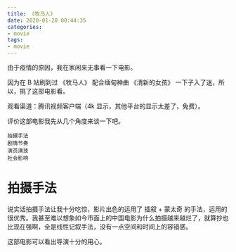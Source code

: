 ```yaml
---
title: 《牧马人》
date: 2020-01-28 00:44:35
categories:
- movie
tags:
- movie
---
```

由于疫情的原因，我在家闲来无事看一下电影。

因为在 B 站刷到过 《牧马人》 配合缅甸神曲 《清新的女孩》 一下子入了迷，所以，挑了这部电影看。

观看渠道：腾讯视频客户端（4k 显示，其他平台的显示太差了，免费）。

<!-- more -->

评价这部电影我先从几个角度来谈一下吧。

	拍摄手法
	剧情节奏
	演员演技
	社会影响

# 拍摄手法

说实话拍摄手法让我十分吃惊，影片出色的运用了 插叙 + 蒙太奇 的手法，运用的很优秀。我甚至难以想象如今市面上的中国电影为什么拍摄越来越烂了，就算抄也比现在强啊，全是线性记叙手法，没有一点空间和时间上的容错感。

这部电影可以看出导演十分的用心。